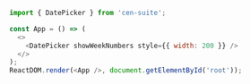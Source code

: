 <!--start-code-->

```js
import { DatePicker } from 'cen-suite';

const App = () => (
  <>
    <DatePicker showWeekNumbers style={{ width: 200 }} />
  </>
);
ReactDOM.render(<App />, document.getElementById('root'));
```

<!--end-code-->
